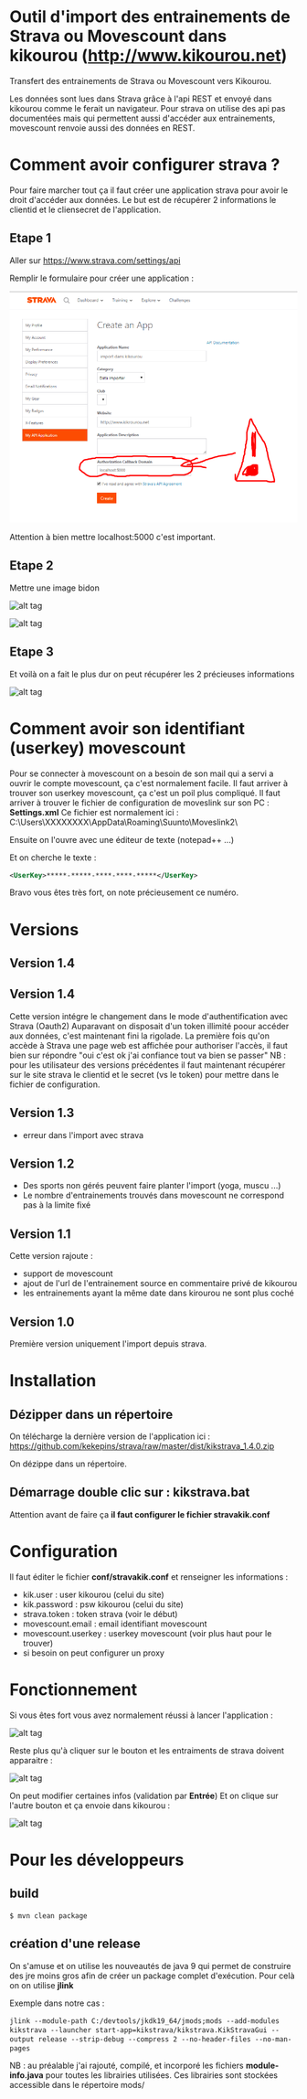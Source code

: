 # Outil d'import des entrainements de Strava ou Movescount dans kikourou (http://www.kikourou.net)

Transfert des entrainements de Strava ou Movescount vers Kikourou.

Les données sont lues dans Strava grâce à l'api REST et envoyé dans kikourou comme le ferait un navigateur.
Pour strava on utilise des api pas documentées mais qui permettent aussi d'accéder aux entrainements, movescount renvoie aussi des données en REST.

# Comment avoir configurer strava ?

Pour faire marcher tout ça il faut créer une application strava pour avoir le droit d'accéder aux données.
Le but est de récupérer 2 informations le clientid et le cliensecret de l'application.

## Etape 1

Aller sur https://www.strava.com/settings/api

Remplir le formulaire pour créer une application :

![alt tag](https://raw.githubusercontent.com/kekepins/strava/img/img/strava21.png)

Attention à bien mettre localhost:5000 c'est important.

## Etape 2

Mettre une image bidon

![alt tag](https://raw.githubusercontent.com/kekepins/strava/img/img/strava3.png)

![alt tag](https://raw.githubusercontent.com/kekepins/strava/img/img/strava4.png)

## Etape 3

Et voilà on a fait le plus dur on peut récupérer les 2 précieuses informations

![alt tag](https://raw.githubusercontent.com/kekepins/strava/img/img/srtava5.png)

# Comment avoir son identifiant (userkey) movescount

Pour se connecter à movescount on a besoin de son mail qui a servi a ouvrir le compte movescount, ça c'est normalement facile.
Il faut arriver à trouver son userkey movescount, ça c'est un poil plus compliqué.
Il faut arriver à trouver le fichier de configuration de moveslink sur son PC : **Settings.xml**
Ce fichier est normalement ici :
C:\Users\XXXXXXXX\AppData\Roaming\Suunto\Moveslink2\

Ensuite on l'ouvre avec une éditeur de texte (notepad++ ...)

Et on cherche le texte :
```xml
<UserKey>*****-*****-****-****-*****</UserKey>
```

Bravo vous êtes très fort, on note précieusement ce numéro.

# Versions

## Version 1.4

## Version 1.4

Cette version intégre le changement dans le mode d'authentification avec Strava (Oauth2)
Auparavant on disposait d'un token illimité poour accéder aux données, c'est maintenant fini la rigolade.
La première fois qu'on accède à Strava une page web est affichée pour authoriser l'accès, il faut bien sur répondre "oui c'est ok j'ai confiance tout va bien se passer"
NB : pour les utilisateur des versions précédentes il faut maintenant récupérer sur le site strava le clientid et le secret (vs le token) pour mettre dans le fichier de configuration.

## Version 1.3

* erreur dans l'import avec strava

## Version 1.2

* Des sports non gérés peuvent faire planter l'import (yoga, muscu ...)
* Le nombre d'entrainements trouvés dans movescount ne correspond pas à la limite fixé

## Version 1.1

Cette version rajoute :
* support de movescount
* ajout de l'url de l'entrainement source en commentaire privé de kikourou
* les entrainements ayant la même date dans kirourou ne sont plus coché 

## Version 1.0

Première version uniquement l'import depuis strava.

# Installation

## Dézipper dans un répertoire
On télécharge la dernière version de l'application ici : https://github.com/kekepins/strava/raw/master/dist/kikstrava_1.4.0.zip

On dézippe dans un répertoire.

## Démarrage double clic sur : kikstrava.bat

Attention avant de faire ça **il faut configurer le fichier stravakik.conf**

# Configuration

Il faut éditer le fichier 
**conf/stravakik.conf** et renseigner les informations :

* kik.user : user kikourou (celui du site)
* kik.password : psw kikourou (celui du site) 
* strava.token : token strava (voir le début)
* movescount.email : email identifiant movescount 
* movescount.userkey : userkey movescount (voir plus haut pour le trouver)
* si besoin on peut configurer un proxy

# Fonctionnement

Si vous êtes fort vous avez normalement réussi à lancer l'application :

![alt tag](https://raw.githubusercontent.com/kekepins/strava/img/img/appli1.png)

Reste plus qu'à cliquer sur le bouton et les entraiments de strava doivent apparaitre :

![alt tag](https://raw.githubusercontent.com/kekepins/strava/img/img/appli2.png)

On peut modifier certaines infos (validation par **Entrée**)
Et on clique sur l'autre bouton et ça envoie dans kikourou :

![alt tag](https://raw.githubusercontent.com/kekepins/strava/img/img/appli3.png)

# Pour les développeurs

## build

```
$ mvn clean package
```

## création d'une release

On s'amuse et on utilise les nouveautés de java 9 qui permet de construire des jre moins gros afin de créer un package complet d'exécution.
Pour celà on on utilise **jlink**

Exemple dans notre cas : 
```
jlink --module-path C:/devtools/jkdk19_64/jmods;mods --add-modules kikstrava --launcher start-app=kikstrava/kikstrava.KikStravaGui --output release --strip-debug --compress 2 --no-header-files --no-man-pages
```

NB : au préalable j'ai rajouté, compilé, et incorporé les fichiers **module-info.java**  pour toutes les librairies utilisées.
Ces librairies sont stockées accessible dans le répertoire mods/
